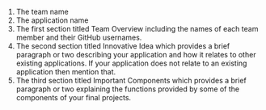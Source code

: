 1. The team name
2. The application name
3. The first section titled Team Overview including the names of each team member and their GitHub usernames.
4. The second section titled Innovative Idea which provides a brief paragraph or two describing your application and how it relates to other existing applications. If your application does not relate to an existing application then mention that.
5. The third section titled Important Components which provides a brief paragraph or two explaining the functions provided by some of the components of your final projects.
